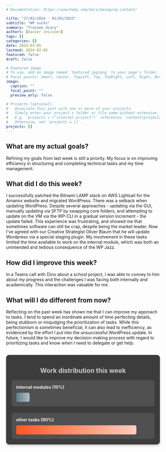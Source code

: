 ```yaml
---
# Documentation: https://wowchemy.com/docs/managing-content/

title: "27/02/2024 - 01/03/2023"
subtitle: "WP sucks"
summary: "Trainee diary"
authors: [Xavier Jeiziner]
tags: []
categories: []
date: 2024-03-05
lastmod: 2024-02-05
featured: false
draft: false

# Featured image
# To use, add an image named `featured.jpg/png` to your page's folder.
# Focal points: Smart, Center, TopLeft, Top, TopRight, Left, Right, BottomLeft, Bottom, BottomRight.
image:
  caption: ""
  focal_point: ""
  preview_only: false

# Projects (optional).
#   Associate this post with one or more of your projects.
#   Simply enter your project's folder or file name without extension.
#   E.g. `projects = ["internal-project"]` references `content/project/deep-learning/index.md`.
#   Otherwise, set `projects = []`.
projects: []
---
```

## What are my actual goals?
Refining my goals from last week is still a priority. My focus is on improving efficiency in structuring and completing technical tasks and my time management.

## What did I do this week?
I successfully patched the Bitnami LAMP stack on AWS Lightsail for the Amanox website and migrated WordPress.
There was a setback when updating WordPress. Despite several approaches - updating via the GUI, manually updating via SFTP by swapping core folders, and attempting to update on the VM via the WP-CLI in a gradual version increment - the update failed. This experience was frustrating, and showed me that sometimes software can still be crap, despite being the market leader.
Now I've agreed with our Creative Strategist Oliver Blaum that he will update Wordpress via a special staging plugin.
My involvement in these tasks limited the time available to work on the internal module, which was both an unintended and tedious consequence of the WP Jazz.

## How did I improve this week?
In a Teams call with Dino about a school project, I was able to convey to him about my progress and the challenges I was facing both internally and academically. This interaction was valuable for me.

## What will I do different from now?
Reflecting on the past week has shown me that I can improve my approach to tasks. I tend to spend an inordinate amount of time perfecting details, being stubborn or misjudging the prioritization of tasks. While this perfectionism is sometimes beneficial, it can also lead to inefficiency, as evidenced by the effort I put into the unsuccessful WordPress update. In future, I would like to improve my decision-making process with regard to prioritizing tasks and know when I need to delegate or get help.

<br>
<div style="padding: 18px; padding-top: 10px; color: #eee; background-color: #3c3c3c; border-radius: 10px; box-shadow: 0 4px 8px rgba(0,0,0,0.2);">
  <h2 style="text-align: center; color: #ccc;">Work distribution this week</h2>
  <div style="background-color: #505050; padding: 15px; margin-bottom: 20px; border-radius: 8px; color: #eee; box-shadow: inset 0 2px 4px rgba(0,0,0,0.1);">
    <strong>internal modules (10%)</strong>
    <div style="width: 10%; height: 30px; background: linear-gradient(to right, #607D8B 0%, #B0BEC5 100%); border-radius: 5px; margin-top: 10px;"></div>
  </div>
  <div style="background-color: #505050; padding: 15px; border-radius: 8px; color: #eee; box-shadow: inset 0 2px 4px rgba(0,0,0,0.1);">
    <strong>other tasks (90%)</strong>
    <div style="width: 90%; height: 30px; background: linear-gradient(to right, #FF5722 0%, #FFCCBC 100%); border-radius: 5px; margin-top: 10px;"></div>
  </div>
</div>